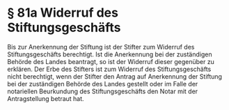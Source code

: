 # § 81a Widerruf des Stiftungsgeschäfts
Bis zur Anerkennung der Stiftung ist der Stifter zum Widerruf des Stiftungsgeschäfts berechtigt. Ist die Anerkennung bei der zuständigen Behörde des Landes beantragt, so ist der Widerruf dieser gegenüber zu erklären. Der Erbe des Stifters ist zum Widerruf des Stiftungsgeschäfts nicht berechtigt, wenn der Stifter den Antrag auf Anerkennung der Stiftung bei der zuständigen Behörde des Landes gestellt oder im Falle der notariellen Beurkundung des Stiftungsgeschäfts den Notar mit der Antragstellung betraut hat.